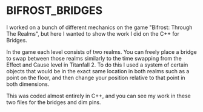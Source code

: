 # BIFROST_BRIDGES
I worked on a bunch of different mechanics on the game "Bifrost: Through The Realms", but here I wanted to show the work I did on the C++ for Bridges.

In the game each level consists of two realms. You can freely place a bridge to swap between those realms similarly to the time swapping from the Effect and Cause level in Titanfall 2. To do this I used a system of certain objects that would be in the exact same location in both realms such as a point on the floor, and then change your position relative to that point in both dimensions.

This was coded almost entirely in C++, and you can see my work in these two files for the bridges and dim pins.
